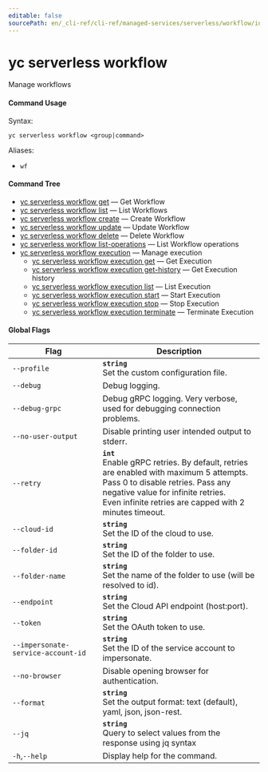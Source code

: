 ```yaml
---
editable: false
sourcePath: en/_cli-ref/cli-ref/managed-services/serverless/workflow/index.md
---
```


# yc serverless workflow

Manage workflows

#### Command Usage

Syntax: 

`yc serverless workflow <group|command>`

Aliases: 

- `wf`

#### Command Tree

- [yc serverless workflow get](get.md) — Get Workflow
- [yc serverless workflow list](list.md) — List Workflows
- [yc serverless workflow create](create.md) — Create Workflow
- [yc serverless workflow update](update.md) — Update Workflow
- [yc serverless workflow delete](delete.md) — Delete Workflow
- [yc serverless workflow list-operations](list-operations.md) — List Workflow operations
- [yc serverless workflow execution](execution/index.md) — Manage execution
	- [yc serverless workflow execution get](execution/get.md) — Get Execution
	- [yc serverless workflow execution get-history](execution/get-history.md) — Get Execution history
	- [yc serverless workflow execution list](execution/list.md) — List Execution
	- [yc serverless workflow execution start](execution/start.md) — Start Execution
	- [yc serverless workflow execution stop](execution/stop.md) — Stop Execution
	- [yc serverless workflow execution terminate](execution/terminate.md) — Terminate Execution

#### Global Flags

| Flag | Description |
|----|----|
|`--profile`|<b>`string`</b><br/>Set the custom configuration file.|
|`--debug`|Debug logging.|
|`--debug-grpc`|Debug gRPC logging. Very verbose, used for debugging connection problems.|
|`--no-user-output`|Disable printing user intended output to stderr.|
|`--retry`|<b>`int`</b><br/>Enable gRPC retries. By default, retries are enabled with maximum 5 attempts.<br/>Pass 0 to disable retries. Pass any negative value for infinite retries.<br/>Even infinite retries are capped with 2 minutes timeout.|
|`--cloud-id`|<b>`string`</b><br/>Set the ID of the cloud to use.|
|`--folder-id`|<b>`string`</b><br/>Set the ID of the folder to use.|
|`--folder-name`|<b>`string`</b><br/>Set the name of the folder to use (will be resolved to id).|
|`--endpoint`|<b>`string`</b><br/>Set the Cloud API endpoint (host:port).|
|`--token`|<b>`string`</b><br/>Set the OAuth token to use.|
|`--impersonate-service-account-id`|<b>`string`</b><br/>Set the ID of the service account to impersonate.|
|`--no-browser`|Disable opening browser for authentication.|
|`--format`|<b>`string`</b><br/>Set the output format: text (default), yaml, json, json-rest.|
|`--jq`|<b>`string`</b><br/>Query to select values from the response using jq syntax|
|`-h`,`--help`|Display help for the command.|
